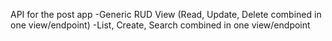 API for the post app
    -Generic RUD View (Read, Update, Delete combined in one view/endpoint)
    -List, Create, Search combined in one view/endpoint